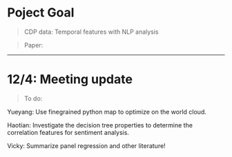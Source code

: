 # Poject Goal
> CDP data: Temporal features with NLP analysis

> Paper:




----------------------------------------------------------
# 12/4: Meeting update

> To do:

Yueyang: Use finegrained python map to optimize on the world cloud.

Haotian: Investigate the decision tree properties to determine the correlation features for sentiment analysis.

Vicky: Summarize panel regression and other literature!
